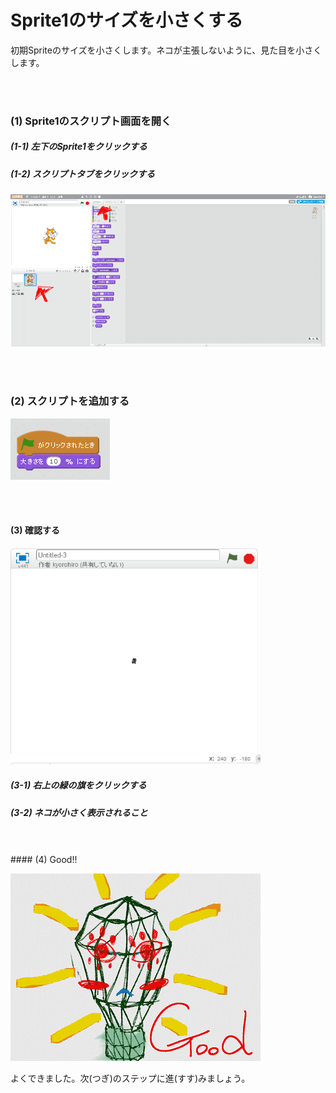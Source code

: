 # Sprite1のサイズを小さくする


初期Spriteのサイズを小さくします。ネコが主張しないように、見た目を小さくします。

<br>
<br>

### (1) Sprite1のスクリプト画面を開く
##### (1-1) 左下のSprite1をクリックする
##### (1-2) スクリプトタブをクリックする
![](b001.png)

<br>
<br>

### (2) スクリプトを追加する

![](bs001.png)

<br>
<br>

#### (3) 確認する

![](bc001.png)

##### (3-1) 右上の緑の旗をクリックする
##### (3-2) ネコが小さく表示されること


<br>
<br>
#### (4) Good!!


![](../good.png)

よくできました。次(つぎ)のステップに進(すす)みましょう。

